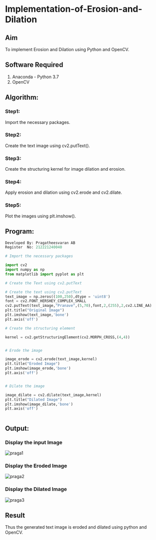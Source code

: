 # Implementation-of-Erosion-and-Dilation
## Aim
To implement Erosion and Dilation using Python and OpenCV.
## Software Required
1. Anaconda - Python 3.7
2. OpenCV
## Algorithm:
### Step1:

Import the necessary packages.

### Step2:

Create the text image using cv2.putText().

### Step3:

Create the structuring kernel for image dilation and erosion.

### Step4:

Apply erosion and dilation using cv2.erode and cv2.dilate.

### Step5:

Plot the images using plt.imshow().

 
## Program:
```Python
Developed By: Pragatheesvaran AB
Register  No: 212221240040
```

``` Python
# Import the necessary packages

import cv2
import numpy as np
from matplotlib import pyplot as plt

# Create the Text using cv2.putText

# Create the text using cv2.putText
text_image = np.zeros((100,250),dtype = 'uint8')
font = cv2.FONT_HERSHEY_COMPLEX_SMALL
cv2.putText(text_image,"Pranave",(5,70),font,2,(255),2,cv2.LINE_AA) 
plt.title("Original Image")
plt.imshow(text_image,'bone')
plt.axis('off')

# Create the structuring element

kernel = cv2.getStructuringElement(cv2.MORPH_CROSS,(4,4))


# Erode the image

image_erode = cv2.erode(text_image,kernel)
plt.title("Eroded Image")
plt.imshow(image_erode,'bone')
plt.axis('off')


# Dilate the image

image_dilate = cv2.dilate(text_image,kernel)
plt.title("Dilated Image")
plt.imshow(image_dilate,'bone')
plt.axis('off')



```
## Output:

### Display the input Image
![praga1](https://github.com/praga-16/Implementation-of-Erosion-and-Dilation/assets/95266924/143d2c7c-c1a5-43ed-9f7f-03b97a651249)



### Display the Eroded Image

![praga2](https://github.com/praga-16/Implementation-of-Erosion-and-Dilation/assets/95266924/c87f358e-4c20-424e-b191-669aea56b484)


### Display the Dilated Image

![praga3](https://github.com/praga-16/Implementation-of-Erosion-and-Dilation/assets/95266924/d87059b2-419a-40b2-bd2e-c41c0ae1d882)


## Result
Thus the generated text image is eroded and dilated using python and OpenCV.
